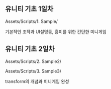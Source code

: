 ## 유니티 기초 1일차
Assets/Scripts/1. Sample/

기본적인 조작과 UI설명등, 흥미를 위한 간단한 미니게임

## 유니티 기초 2일차
Assets/Scripts/2. Sample2/

Assets/Scripts/3. Sample3/

transform의 개념과 미니게임 완성
